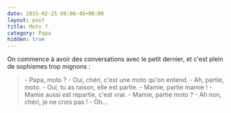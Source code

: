 ```yaml
---
date: 2015-02-25 09:00:48+00:00
layout: post
title: Moto ?
category: Papa
hidden: true
---
```


On commence à avoir des conversations avec le petit dernier, et c'est plein de sophismes trop mignons :

> \- Papa, moto ?
> \- Oui, chéri, c'est une moto qu'on entend.
> \- Ah, partie, moto.
> \- Oui, tu as raison, elle est partie.
> \- Mamie, partie mamie !
> \- Mamie aussi est repartie, c'est vrai.
> \- Mamie, partie moto ?
> \- Ah non, chéri, je ne crois pas !
> \- Oh...

